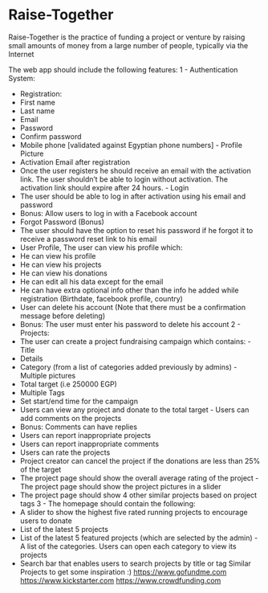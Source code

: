 # Raise-Together
Raise-Together is the practice of funding a project or venture by raising small amounts of money from a large number of people, typically via the Internet

The web app should include the following features: 
1 - Authentication System: 
- Registration: 
- First name 
- Last name 
- Email 
- Password 
- Confirm password 
- Mobile phone [validated against Egyptian phone numbers] - Profile Picture 
- Activation Email after registration 
- Once the user registers he should receive an email with the activation link. The user shouldn’t be able to login without activation. The activation link should expire after 24 hours. - Login 
- The user should be able to log in after activation using his email and password 
- Bonus: Allow users to log in with a Facebook account 
- Forgot Password (Bonus) 
- The user should have the option to reset his password if he forgot it to receive a password reset link to his email
- User Profile, The user can view his profile which: 
- He can view his profile 
- He can view his projects 
- He can view his donations 
- He can edit all his data except for the email 
- He can have extra optional info other than the info he added while registration (Birthdate, facebook profile, country) 
- User can delete his account (Note that there must be a confirmation message before deleting) 
- Bonus: The user must enter his password to delete his account 
2 - Projects: 
- The user can create a project fundraising campaign which contains: - Title 
- Details 
- Category (from a list of categories added previously by admins) - Multiple pictures 
- Total target (i.e 250000 EGP) 
- Multiple Tags 
- Set start/end time for the campaign 
- Users can view any project and donate to the total target - Users can add comments on the projects 
- Bonus: Comments can have replies 
- Users can report inappropriate projects 
- Users can report inappropriate comments 
- Users can rate the projects 
- Project creator can cancel the project if the donations are less than 25% of the target 
- The project page should show the overall average rating of the project - The project page should show the project pictures in a slider
- The project page should show 4 other similar projects based on project tags 
3 - The homepage should contain the following: 
- A slider to show the highest five rated running projects to encourage users to donate 
- List of the latest 5 projects 
- List of the latest 5 featured projects (which are selected by the admin) - A list of the categories. Users can open each category to view its projects 
- Search bar that enables users to search projects by title or tag 
Similar Projects to get some inspiration :) 
https://www.gofundme.com
https://www.kickstarter.com
https://www.crowdfunding.com 

